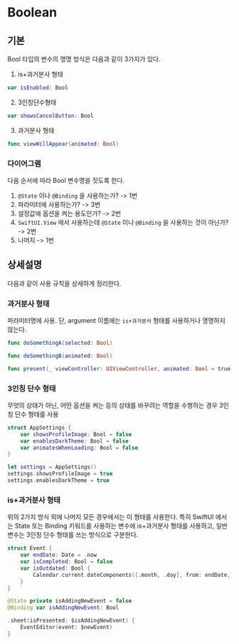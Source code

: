 # Boolean

## 기본

Bool 타입의 변수의 명명 방식은 다음과 같이 3가지가 있다.

1. is+과거분사 형태
```swift
var isEnabled: Bool
```

2. 3인칭단수형태
```swift
var showsCancelButton: Bool
```

3. 과거분사 형태
```swift
func viewWillAppear(animated: Bool)
```

### 다이어그램
다음 순서에 따라 Bool 변수명을 짓도록 한다.
1. `@State` 이나 `@Binding` 을 사용하는가? -> 1번
2. 파라미터에 사용하는가? -> 3번
3. 설정값에 옵션을 켜는 용도인가? -> 2번
4. `SwiftUI.View` 에서 사용하는데 `@State` 이나 `@Binding` 을 사용하는 것이 아닌가? -> 2번
5. 나머지 -> 1번

## 상세설명
다음과 같이 사용 규칙을 상세하게 정리한다.

### 과거분사 형태

파라미터명에 사용.
단, argument 이름에는 `is+과거분사` 형태를 사용하거나 명명하지 않는다.

```swift
func doSomethingA(selected: Bool)

func doSomethingB(animated: Bool)

func present(_ viewController: UIViewController, animated: Bool = true)
```

### 3인칭 단수 형태

무엇의 상태가 아닌, 어떤 옵션을 켜는 등의 상태를 바꾸려는 역할을 수행하는 경우 3인칭 단수 형태를 사용
```swift
struct AppSettings {
    var showsProfileImage: Bool = false
    var enablesDarkTheme: Bool = false
    var animatesWhenLoading: Bool = false
}

let settings = AppSettings()
settings.showsProfileImage = true
settings.enablesDarkTheme = true
```

### is+과거분사 형태

위의 2가지 방식 외에 나머지 모든 경우에서는 이 형태를 사용한다. 
특히 SwiftUI 에서는 State 또는 Binding 키워드를 사용하는 변수에 is+과거분사 형태를 사용하고, 일반 변수는 3인칭 단수 형태를 쓰는 방식으로 구분한다.

```swift
struct Event {
    var endDate: Date = .now
    var isCompleted: Bool = false
    var isOutdated: Bool {
        Calendar.current.dateComponents([.month, .day], from: endDate, to: .now).day! >= 0
    }
}
```
```swift
@State private isAddingNewEvent = false
@Binding var isAddingNewEvent: Bool
```

```swift
.sheet(isPresented: $isAddingNewEvent) {
    EventEditor(event: $newEvent)
}
```
